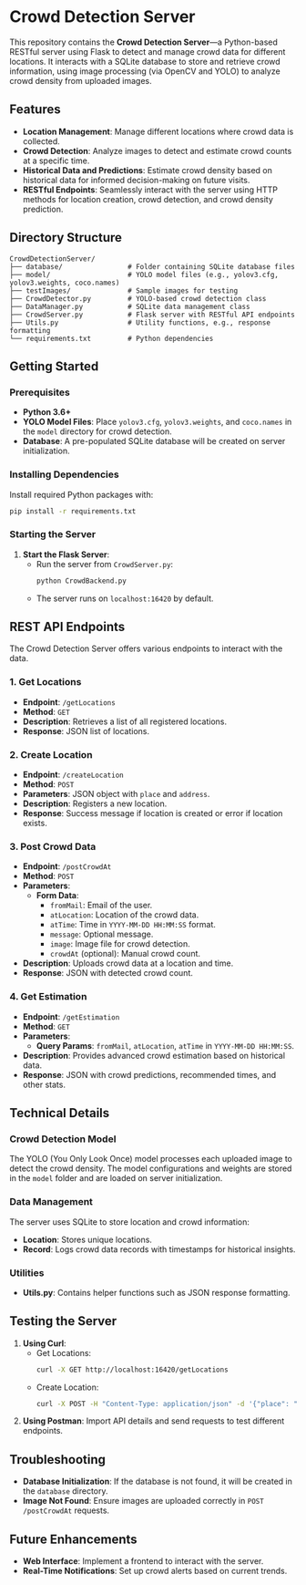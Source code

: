 # Crowd Detection Server

This repository contains the **Crowd Detection Server**—a Python-based RESTful server using Flask to detect and manage crowd data for different locations. It interacts with a SQLite database to store and retrieve crowd information, using image processing (via OpenCV and YOLO) to analyze crowd density from uploaded images.

## Features

- **Location Management**: Manage different locations where crowd data is collected.
- **Crowd Detection**: Analyze images to detect and estimate crowd counts at a specific time.
- **Historical Data and Predictions**: Estimate crowd density based on historical data for informed decision-making on future visits.
- **RESTful Endpoints**: Seamlessly interact with the server using HTTP methods for location creation, crowd detection, and crowd density prediction.

## Directory Structure

```plaintext
CrowdDetectionServer/
├── database/                # Folder containing SQLite database files
├── model/                   # YOLO model files (e.g., yolov3.cfg, yolov3.weights, coco.names)
├── testImages/              # Sample images for testing
├── CrowdDetector.py         # YOLO-based crowd detection class
├── DataManager.py           # SQLite data management class
├── CrowdServer.py           # Flask server with RESTful API endpoints
├── Utils.py                 # Utility functions, e.g., response formatting
└── requirements.txt         # Python dependencies
```

## Getting Started

### Prerequisites

- **Python 3.6+**
- **YOLO Model Files**: Place `yolov3.cfg`, `yolov3.weights`, and `coco.names` in the `model` directory for crowd detection.
- **Database**: A pre-populated SQLite database will be created on server initialization.

### Installing Dependencies

Install required Python packages with:

```bash
pip install -r requirements.txt
```

### Starting the Server

1. **Start the Flask Server**:
   - Run the server from `CrowdServer.py`:
     ```bash
     python CrowdBackend.py
     ```
   - The server runs on `localhost:16420` by default.

## REST API Endpoints

The Crowd Detection Server offers various endpoints to interact with the data.

### 1. **Get Locations**

   - **Endpoint**: `/getLocations`
   - **Method**: `GET`
   - **Description**: Retrieves a list of all registered locations.
   - **Response**: JSON list of locations.

### 2. **Create Location**

   - **Endpoint**: `/createLocation`
   - **Method**: `POST`
   - **Parameters**: JSON object with `place` and `address`.
   - **Description**: Registers a new location.
   - **Response**: Success message if location is created or error if location exists.

### 3. **Post Crowd Data**

   - **Endpoint**: `/postCrowdAt`
   - **Method**: `POST`
   - **Parameters**:
     - **Form Data**:
       - `fromMail`: Email of the user.
       - `atLocation`: Location of the crowd data.
       - `atTime`: Time in `YYYY-MM-DD HH:MM:SS` format.
       - `message`: Optional message.
       - `image`: Image file for crowd detection.
       - `crowdAt` (optional): Manual crowd count.
   - **Description**: Uploads crowd data at a location and time.
   - **Response**: JSON with detected crowd count.

### 4. **Get Estimation**

   - **Endpoint**: `/getEstimation`
   - **Method**: `GET`
   - **Parameters**:
     - **Query Params**: `fromMail`, `atLocation`, `atTime` in `YYYY-MM-DD HH:MM:SS`.
   - **Description**: Provides advanced crowd estimation based on historical data.
   - **Response**: JSON with crowd predictions, recommended times, and other stats.

## Technical Details

### Crowd Detection Model

The YOLO (You Only Look Once) model processes each uploaded image to detect the crowd density. The model configurations and weights are stored in the `model` folder and are loaded on server initialization.

### Data Management

The server uses SQLite to store location and crowd information:
- **Location**: Stores unique locations.
- **Record**: Logs crowd data records with timestamps for historical insights.

### Utilities

- **Utils.py**: Contains helper functions such as JSON response formatting.

## Testing the Server

1. **Using Curl**:
   - Get Locations:
     ```bash
     curl -X GET http://localhost:16420/getLocations
     ```
   - Create Location:
     ```bash
     curl -X POST -H "Content-Type: application/json" -d '{"place": "MG Road", "address": "Bangalore"}' http://localhost:16420/createLocation
     ```
2. **Using Postman**: Import API details and send requests to test different endpoints.

## Troubleshooting

- **Database Initialization**: If the database is not found, it will be created in the `database` directory.
- **Image Not Found**: Ensure images are uploaded correctly in `POST /postCrowdAt` requests.

## Future Enhancements

- **Web Interface**: Implement a frontend to interact with the server.
- **Real-Time Notifications**: Set up crowd alerts based on current trends.
